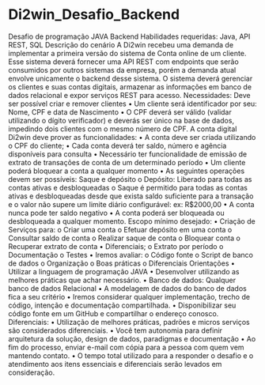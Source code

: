﻿# Di2win_Desafio_Backend
 Desafio de programação JAVA Backend
Habilidades requeridas: Java, API REST, SQL
Descrição do cenário
A Di2win recebeu uma demanda de implementar a primeira versão do sistema de Conta online de um cliente. Esse sistema deverá fornecer uma API REST com endpoints que serão consumidos por outros sistemas da empresa, porém a demanda atual envolve unicamente o backend desse sistema.
O sistema deverá gerenciar os clientes e suas contas digitais, armazenar as informações em banco de dados relacional e expor serviços REST para acesso.
Necessidades:
Deve ser possível criar e remover clientes
• Um cliente será identificador por seu: Nome, CPF e data de Nascimento
• O CPF deverá ser válido (validar utilizando o dígito verificador) e deverás ser único na base de dados, impedindo dois clientes com o mesmo número de CPF.
A conta digital Di2win deve prover as funcionalidades:
• A conta deve ser criada utilizando o CPF do cliente;
• Cada conta deverá ter saldo, número e agência disponíveis para consulta
• Necessário ter funcionalidade de emissão de extrato de transações de conta de um determinado período
• Um cliente poderá bloquear a conta a qualquer momento
• As seguintes operações devem ser possíveis: Saque e depósito
o Depósito: Liberado para todas as contas ativas e desbloqueadas
o Saque é permitido para todas as contas ativas e desbloqueadas desde que exista saldo suficiente para a transação e o valor não supere um limite diário configurável: ex: R$2000,00
• A conta nunca pode ter saldo negativo
• A conta poderá ser bloqueada ou desbloqueada a qualquer momento.
Escopo mínimo desejado:
• Criação de Serviços para:
o Criar uma conta
o Efetuar depósito em uma conta
o Consultar saldo de conta
o Realizar saque de conta
o Bloquear conta
o Recuperar extrato de conta
• Diferenciais;
o Extrato por período
o Documentação
o Testes
• Iremos avaliar:
o Código fonte
o Script de banco de dados
o Organização
o Boas práticas
o Diferenciais
Orientações
• Utilizar a linguagem de programação JAVA
• Desenvolver utilizando as melhores práticas que achar necessário.
• Banco de dados: Qualquer banco de dados Relacional
• A modelagem de dados do banco de dados fica a seu critério
• Iremos considerar qualquer implementação, trecho de código, intenção e documentação compartilhada.
• Disponibilizar seu código fonte em um GitHub e compartilhar o endereço conosco.
Diferenciais:
• Utilização de melhores práticas, padrões e micros serviços são considerados diferenciais.
• Você tem autonomia para definir arquitetura da solução, design de dados, paradigmas e documentação
• Ao fim do processo, enviar e-mail com cópia para a pessoa com quem vem mantendo contato.
• O tempo total utilizado para a responder o desafio e o atendimento aos itens essenciais e diferenciais serão levados em consideração.
